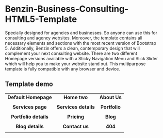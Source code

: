 # Benzin-Business-Consulting-HTML5-Template
Specially designed for agencies and businesses. So anyone can use this for consulting and agency websites. Moreover, the template contains all necessary elements and sections with the most recent version of Bootstrap 5. Additionally, Benzin offers a clean, contemporary design that will complement your next consulting website. There are two different Homepage versions available with a Sticky Navigation Menu and Slick Slider which will help you to make your website stand out. This multipurpose template is fully compatible with any browser and device.

<h2>Template demo</h2>

<table>




<tbody>
<tr>
<td align="center"><strong>Default Homepage</strong></td>
<td align="center"><strong>Home two</strong></td>
<td align="center"><strong>About Us</strong></td>
</tr>
<tr>
<td align="center"><a href="https://preview.gridtemplate.com/themes/benzin/index1.html" rel="nofollow"><img src="https://preview.gridtemplate.com/themes/benzin/images/home-1.jpg" alt="" style="max-width:100%;"></a></td>
<td align="center"><a href="https://preview.gridtemplate.com/themes/benzin/index2.html" rel="nofollow"><img src="https://preview.gridtemplate.com/themes/benzin/images/home-2.jpg" alt="" style="max-width:100%;"></a></td>
<td align="center"><a href="https://preview.gridtemplate.com/themes/benzin/about.html" rel="nofollow"><img src="https://preview.gridtemplate.com/themes/benzin/images/about.jpg" alt="" style="max-width:100%;"></a></td>
</tr>


<tr>
<td align="center"><strong>Services page</strong></td>
<td align="center"><strong>Services details</strong></td>
<td align="center"><strong>Portfolio</strong></td>

</tr>

<tr>

<td align="center"><a href="https://preview.gridtemplate.com/themes/benzin/services.html" rel="nofollow"><img src="https://preview.gridtemplate.com/themes/benzin/images/service.jpg" alt="" style="max-width:100%;"></a></td>
<td align="center"><a href="https://preview.gridtemplate.com/themes/benzin/services-details.html" rel="nofollow"><img src="https://preview.gridtemplate.com/themes/benzin/images/service-details.jpg" alt="" style="max-width:100%;"></a></td>
<td align="center"><a href="https://preview.gridtemplate.com/themes/benzin/portfolio.html" rel="nofollow"><img src="https://preview.gridtemplate.com/themes/benzin/images/portfolio.jpg" alt="" style="max-width:100%;"></a></td>
</tr>


<tr>
<td align="center"><strong>Portfolio details</strong></td>
<td align="center"><strong>Pricing</strong></td>
<td align="center"><strong>Blog</strong></td>

</tr>

<tr>

<td align="center"><a href="https://preview.gridtemplate.com/themes/benzin/portfolio-details.html" rel="nofollow"><img src="https://preview.gridtemplate.com/themes/benzin/images/portfolio-details.jpg" alt="" style="max-width:100%;"></a></td>
<td align="center"><a href="https://preview.gridtemplate.com/themes/benzin/pricing.html" rel="nofollow"><img src="https://preview.gridtemplate.com/themes/benzin/images/pricing.jpg" alt="" style="max-width:100%;"></a></td>
<td align="center"><a href="https://preview.gridtemplate.com/themes/benzin/blog.html" rel="nofollow"><img src="https://preview.gridtemplate.com/themes/benzin/images/blog.jpg" alt="" style="max-width:100%;"></a></td>
</tr>

<tr>
<td align="center"><strong>Blog details</strong></td>
<td align="center"><strong>Contact us</strong></td>
<td align="center"><strong>404</strong></td>

</tr>

<tr>

<td align="center"><a href="https://preview.gridtemplate.com/themes/benzin/single-post.html" rel="nofollow"><img src="https://preview.gridtemplate.com/themes/benzin/images/blog-details.jpg" alt="" style="max-width:100%;"></a></td>
<td align="center"><a href="https://preview.gridtemplate.com/themes/benzin/contact.html" rel="nofollow"><img src="https://preview.gridtemplate.com/themes/benzin/images/contact.jpg" alt="" style="max-width:100%;"></a></td>
<td align="center"><a href="https://preview.gridtemplate.com/themes/benzin/404.html" rel="nofollow"><img src="https://preview.gridtemplate.com/themes/benzin/images/404.jpg" alt="" style="max-width:100%;"></a></td>
</tr>


</tbody>
</table>
